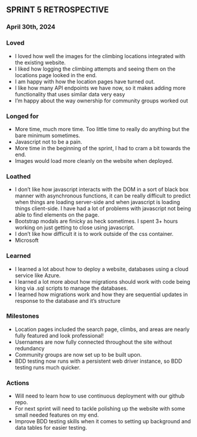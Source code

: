 ## SPRINT 5 RETROSPECTIVE
### April 30th, 2024

### Loved
- I loved how well the images for the climbing locations integrated with the existing website. 
- I liked how logging the climbing attempts and seeing them on the locations page looked in the end.
- I am happy with how the location pages have turned out.
- I like how many API endpoints we have now, so it makes adding more functionality that uses similar data very easy
- I’m happy about the way ownership for community groups worked out

### Longed for
- More time, much more time. Too little time to really do anything but the bare minimum sometimes.
- Javascript not to be a pain.
- More time in the beginning of the sprint, I had to cram a bit towards the end.
- Images would load more cleanly on the website when deployed.

### Loathed
- I don’t like how javascript interacts with the DOM in a sort of black box manner with asynchronous functions, it can be really difficult to predict when things are loading server-side and when javascript is loading things client-side. I have had a lot of problems with javascript not being able to find elements on the page.
- Bootstrap modals are finicky as heck sometimes. I spent 3+ hours working on just getting to close using javascript.
- I don’t like how difficult it is to work outside of the css container.
- Microsoft

### Learned
- I learned a lot about how to deploy a website, databases using a cloud service like Azure.
- I learned a lot more about how migrations should work with code being king via .sql scripts to manage the databases.
- I learned how migrations work and how they are sequential updates in response to the database and it’s structure

### Milestones
- Location pages included the search page, climbs, and areas are nearly fully featured and look professional!
- Usernames are now fully connected throughout the site without redundancy
- Community groups are now set up to be built upon.
- BDD testing now runs with a persistent web driver instance, so BDD testing runs much quicker.

### Actions
- Will need to learn how to use continuous deployment with our github repo.
- For next sprint will need to tackle polishing up the website with some small needed features on my end.
- Improve BDD testing skills when it comes to setting up background and data tables for easier testing.
